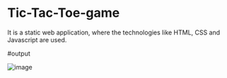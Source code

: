 # Tic-Tac-Toe-game
It is a static web application, where the technologies like HTML, CSS and Javascript are used.


#output

![image](https://user-images.githubusercontent.com/70971734/139593577-acd97145-9957-4932-8962-4c68639fe719.png)
